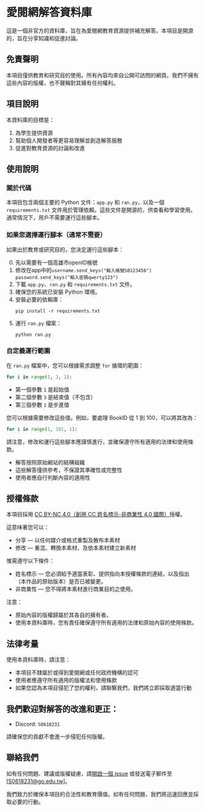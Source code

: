 # 愛閱網解答資料庫

這是一個非官方的資料庫，旨在為愛閱網教育資源提供補充解答。本項目是開源的，旨在分享知識和促進討論。

## 免責聲明

本項目僅供教育和研究目的使用。所有內容均來自公開可訪問的網頁。我們不擁有這些內容的版權，也不聲稱對其擁有任何權利。

## 項目說明

本資料庫的目標是：

1. 為學生提供資源
2. 幫助個人開發者等更容易理解並創造解答服務
3. 促進對教育資源的討論和改進

## 使用說明

### 關於代碼

本項目包含兩個主要的 Python 文件：`app.py` 和 `ran.py`，以及一個 `requirements.txt` 文件用於管理依賴。這些文件是開源的，供查看和學習使用。通常情況下，用戶不需要運行這些腳本。

### 如果您選擇運行腳本（通常不需要）

如果出於教育或研究目的，您決定運行這些腳本：

0. 先以需要有一個高雄市openID帳號
1. 修改在app中的`
   username.send_keys("輸入帳號S0123456")
   password.send_keys("輸入密碼qwerty123")
`
3. 下載 `app.py`、`ran.py` 和 `requirements.txt` 文件。
4. 確保您的系統已安裝 Python 環境。
5. 安裝必要的依賴庫：
   ```
   pip install -r requirements.txt
   ```
6. 運行 `ran.py` 檔案：
   ```
   python ran.py
   ```

### 自定義運行範圍

在 `ran.py` 檔案中，您可以根據需求調整 `for` 循環的範圍：

```python
for i in range(1, 3, 1):
```

- 第一個參數 `1` 是起始值
- 第二個參數 `3` 是結束值（不包含）
- 第三個參數 `1` 是步進值

您可以根據需要修改這些值。例如，要處理 BookID 從 1 到 100，可以將其改為：

```python
for i in range(1, 101, 1):
```

請注意，修改和運行這些腳本應謹慎進行，並確保遵守所有適用的法律和使用條款。

- 解答按照原始網站的結構組織
- 這些解答僅供參考，不保證其準確性或完整性
- 使用者應自行判斷內容的適用性

## 授權條款

本項目採用 [CC BY-NC 4.0（創用 CC 姓名標示-非商業性 4.0 國際）](https://creativecommons.org/licenses/by-nc/4.0/deed.zh_TW)授權。

這意味著您可以：
- 分享 — 以任何媒介或格式重製及散布本素材
- 修改 — 重混、轉換本素材、及依本素材建立新素材

惟需遵守以下條件：
- 姓名標示 — 您必須給予適當表彰、提供指向本授權條款的連結，以及指出（本作品的原始版本）是否已被變更。
- 非商業性 — 您不得將本素材進行商業目的之使用。

注意：
- 原始內容的版權歸屬於其各自的擁有者。
- 使用本資料庫時，您有責任確保遵守所有適用的法律和原始內容的使用條款。

## 法律考量

使用本資料庫時，請注意：

- 本項目不隸屬於或得到愛閱網或任何政府機構的認可
- 使用者應遵守所有適用的版權法和使用條款
- 如果您認為本項目侵犯了您的權利，請聯繫我們，我們將立即採取適當行動

## 我們歡迎對解答的改進和更正：

- Discord: `S0618231`

請確保您的貢獻不會進一步侵犯任何版權。

## 聯絡我們

如有任何問題、建議或版權疑慮，請[開啟一個 issue](https://github.com/your-username/your-repo-name/issues) 或發送電子郵件至 [S0618231@go.edu.tw]。

我們致力於確保本項目的合法性和教育價值。如有任何問題，我們將迅速回應並採取必要的行動。
